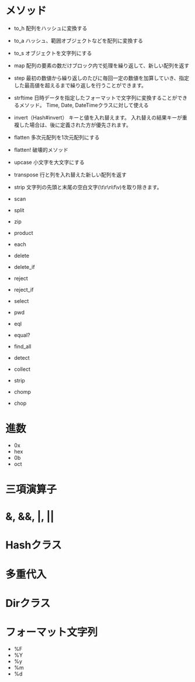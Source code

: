 # メソッド

- to_h
配列をハッシュに変換する

- to_a
ハッシュ、範囲オブジェクトなどを配列に変換する

- to_s
オブジェクトを文字列にする

- map
配列の要素の数だけブロック内で処理を繰り返して、新しい配列を返す

- step
最初の数値から繰り返しのたびに毎回一定の数値を加算していき、指定した最高値を超えるまで繰り返しを行うことができます。

- strftime
日時データを指定したフォーマットで文字列に変換することができるメソッド。
Time, Date, DateTimeクラスに対して使える

- invert（Hash#invert）
キーと値を入れ替えます。
入れ替えの結果キーが重複した場合は、後に定義された方が優先されます。

- flatten
多次元配列を1次元配列にする

- flatten!
破壊的メソッド

- upcase
小文字を大文字にする

- transpose
行と列を入れ替えた新しい配列を返す

- strip 
文字列の先頭と末尾の空白文字(\t\r\n\f\v)を取り除きます。

- scan
- split 
- zip 
- product
- each
- delete 
- delete_if 
- reject
- reject_if
- select
- pwd
- eql
- equal?
- find_all
- detect
- collect
- strip
- chomp
- chop

# 進数

- 0x
- hex
- 0b
- oct

# 三項演算子

# &, &&, |, ||

# Hashクラス

# 多重代入

# Dirクラス

# フォーマット文字列

- %F
- %Y
- %y
- %m
- %d